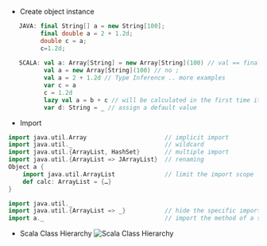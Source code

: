 - Create object instance

```scala
   JAVA: final String[] a = new String[100];
         final double a = 2 + 1.2d;
         double c = a;
         c=1.2d;
         
   SCALA: val a: Array[String] = new Array[String](100) // val == final
          val a = new Array[String](100) // no ;
          val a = 2 + 1.2d // Type Inference .. more examples
          var c = a
          c = 1.2d
          lazy val a = b + c // will be calculated in the first time it used
          var d: String = _ // assign a default value
```

- Import

```scala
import java.util.Array                      // implicit import
import java.util._                          // wildcard
import java.util.{ArrayList, HashSet}       // multiple import
import java.util.{ArrayList => JArrayList}  // renaming
Object a {
    import java.util.ArrayList              // limit the import scope
    def calc: ArrayList = {…}
}

import java.util._
import java.util.{ArrayList => _}           // hide the specific import
import a._                                  // import the method of a specified object

```

- Scala Class Hierarchy
![Scala Class Hierarchy](http://www.scala-lang.org/old/sites/default/files/images/classhierarchy.png)


